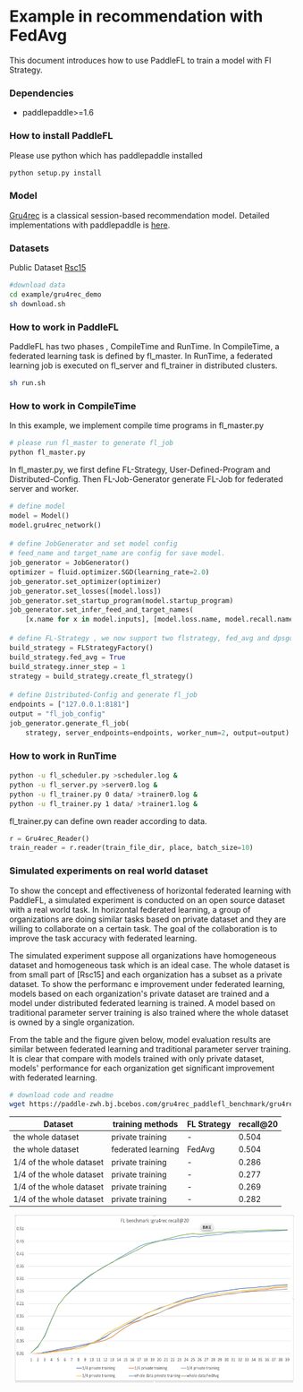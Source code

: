 # Example in recommendation with FedAvg

This document introduces how to use PaddleFL to train a model with Fl Strategy.

### Dependencies
- paddlepaddle>=1.6

### How to install PaddleFL
Please use python which has paddlepaddle installed
```sh
python setup.py install
```

### Model
[Gru4rec](https://arxiv.org/abs/1511.06939) is a classical session-based recommendation model. Detailed implementations with paddlepaddle is [here](https://github.com/PaddlePaddle/models/tree/develop/PaddleRec/gru4rec).


### Datasets
Public Dataset [Rsc15](https://2015.recsyschallenge.com) 

```sh
#download data
cd example/gru4rec_demo
sh download.sh
```

### How to work in PaddleFL
PaddleFL has two phases , CompileTime and RunTime. In CompileTime, a federated learning task is defined by fl_master. In RunTime, a federated learning job is executed on fl_server and fl_trainer in distributed clusters.

```sh
sh run.sh
```

### How to work in CompileTime
In this example, we implement compile time programs in fl_master.py
```sh
# please run fl_master to generate fl_job
python fl_master.py
```
In fl_master.py,  we first define FL-Strategy, User-Defined-Program and Distributed-Config. Then FL-Job-Generator generate FL-Job for federated server and worker.
```python
# define model
model = Model()
model.gru4rec_network()

# define JobGenerator and set model config
# feed_name and target_name are config for save model.
job_generator = JobGenerator()
optimizer = fluid.optimizer.SGD(learning_rate=2.0)
job_generator.set_optimizer(optimizer)
job_generator.set_losses([model.loss])
job_generator.set_startup_program(model.startup_program)
job_generator.set_infer_feed_and_target_names(
    [x.name for x in model.inputs], [model.loss.name, model.recall.name])

# define FL-Strategy , we now support two flstrategy, fed_avg and dpsgd. Inner_step means fl_trainer locally train inner_step mini-batch.
build_strategy = FLStrategyFactory()
build_strategy.fed_avg = True
build_strategy.inner_step = 1
strategy = build_strategy.create_fl_strategy()

# define Distributed-Config and generate fl_job 
endpoints = ["127.0.0.1:8181"]
output = "fl_job_config"
job_generator.generate_fl_job(
    strategy, server_endpoints=endpoints, worker_num=2, output=output)

```

### How to work in RunTime

```sh 
python -u fl_scheduler.py >scheduler.log &
python -u fl_server.py >server0.log &
python -u fl_trainer.py 0 data/ >trainer0.log &
python -u fl_trainer.py 1 data/ >trainer1.log &
```
fl_trainer.py can define own reader according to data. 
```python
r = Gru4rec_Reader()
train_reader = r.reader(train_file_dir, place, batch_size=10)
```

### Simulated experiments on real world dataset
To show the concept and effectiveness of horizontal federated learning with PaddleFL, a simulated experiment is conducted on an open source dataset with a real world task. In horizontal federated learning, a group of organizations are doing similar tasks based on private dataset and they are willing to collaborate on a certain task. The goal of the collaboration is to improve the task accuracy with federated learning. 

The simulated experiment suppose all organizations have homogeneous dataset and homogeneous task which is an ideal case. The whole dataset is from small part of [Rsc15] and each organization has a subset as a private dataset. To show the performanc e improvement under federated learning, models based on each organization's private dataset are trained and a model under distributed federated learning is trained. A model based on traditional parameter server training is also trained where the whole dataset is owned by a single organization.

From the table and the figure given below, model evaluation results are similar between federated learning and traditional parameter server training. It is clear that compare with models trained with only private dataset, models' performance for each organization get significant improvement with federated learning.

```sh
# download code and readme
wget https://paddle-zwh.bj.bcebos.com/gru4rec_paddlefl_benchmark/gru4rec_benchmark.tar
```

| Dataset | training methods | FL Strategy | recall@20|
| --- | --- | --- |---|
| the whole dataset | private training | -  | 0.504 |
| the whole dataset | federated learning | FedAvg | 0.504 | 
| 1/4 of the whole dataset | private training | - | 0.286 | 
| 1/4 of the whole dataset | private training | - | 0.277 | 
| 1/4 of the whole dataset | private training | - | 0.269 | 
| 1/4 of the whole dataset | private training | - | 0.282 | 

<img src="fl_benchmark.png" height=300 width=500 hspace='10'/> <br />
